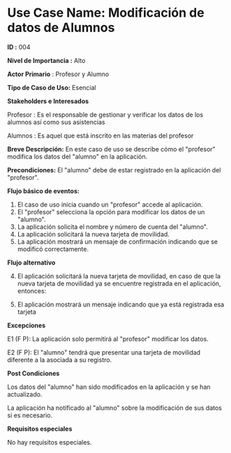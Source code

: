 # **Use Case Name:** Modificación de datos de Alumnos

**ID :** 004

**Nivel de Importancia :** Alto

**Actor Primario** : Profesor y Alumno

**Tipo de Caso de Uso:** Esencial

**Stakeholders e Interesados**

Profesor : Es el responsable de gestionar y verificar los datos de los alumnos así como sus asistencias 

Alumnos : Es aquel que está inscrito en las materias del profesor 

**Breve Descripción:** En este caso de uso se describe cómo el "profesor" modifica los datos del "alumno" en la aplicación.

**Precondiciones:** El "alumno" debe de estar registrado en la aplicación del "profesor". 

**Flujo básico de eventos:**
 
1. 	El caso de uso inicia cuando un "profesor" accede al aplicación.
2.	El "profesor" selecciona la opción para modificar los datos de un "alumno".
3.	La aplicación solicita el nombre y número de cuenta del "alumno". 	
4. 	La aplicación solicitará la nueva tarjeta de movilidad. 
5.  La aplicación mostrará un mensaje de confirmación indicando que se modificó correctamente.
 	
**Flujo alternativo** 

4. El aplicación solicitará la nueva tarjeta de movilidad, en caso de que la nueva tarjeta de movilidad ya se encuentre registrada en el aplicación, entonces:

5.   El aplicación mostrará un mensaje indicando que ya está registrada esa tarjeta 


**Excepciones**

E1 (F P): La aplicación solo permitirá al "profesor" modificar los datos.

E2 (F P): El "alumno" tendrá que presentar una tarjeta de movilidad diferente a la asociada a su registro.

**Post Condiciones**

Los datos del "alumno" han sido modificados en la aplicación y se han actualizado.

La aplicación ha notificado al "alumno" sobre la modificación de sus datos si es necesario.

**Requisitos especiales**

No hay requisitos especiales.
